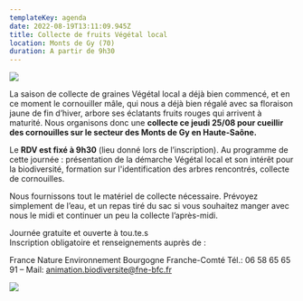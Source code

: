 ```yaml
---
templateKey: agenda
date: 2022-08-19T13:11:09.945Z
title: Collecte de fruits Végétal local
location: Monts de Gy (70)
duration: A partir de 9h30
---
```

![](/img/logo-végétal-local.png?nf_resize=fit&w=400#center)

La saison de collecte de graines Végétal local a déjà bien commencé, et en ce moment le cornouiller mâle, qui nous a déjà bien régalé avec sa floraison jaune de fin d’hiver, arbore ses éclatants fruits rouges qui arrivent à maturité. Nous organisons donc une **collecte ce jeudi 25/08 pour cueillir des cornouilles sur le secteur des Monts de Gy en Haute-Saône.**

Le **RDV est fixé à 9h30** (lieu donné lors de l’inscription). Au programme de cette journée : présentation de la démarche Végétal local et son intérêt pour la biodiversité, formation sur l'identification des arbres rencontrés, collecte de cornouilles.

Nous fournissons tout le matériel de collecte nécessaire. Prévoyez simplement de l’eau, et un repas tiré du sac si vous souhaitez manger avec nous le midi et continuer un peu la collecte l’après-midi.

Journée gratuite et ouverte à tou.te.s \
Inscription obligatoire et renseignements auprès de :

France Nature Environnement Bourgogne Franche-Comté
Tél.: 06 58 65 65 91 – Mail: animation.biodiversite@fne-bfc.fr



![](/img/coma.jpg?nf_resize=fit&w=400#center)